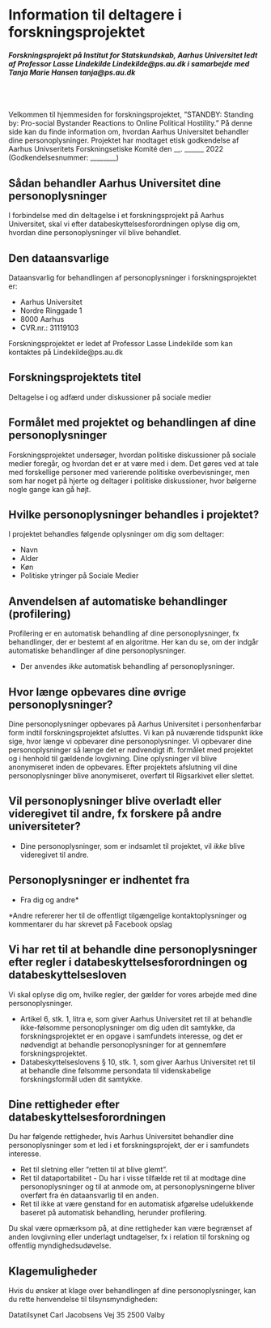 <html>
<body>

<h1>Information til deltagere i forskningsprojektet</h1>
<p> </p>
<h4><em>Forskningsprojekt på Institut for Statskundskab, Aarhus Universitet ledt af Professor Lasse Lindekilde Lindekilde@ps.au.dk i samarbejde med Tanja Marie Hansen tanja@ps.au.dk</em></h4><br>

 <br>

<p>Velkommen til hjemmesiden for forskningsprojektet, ”STANDBY: Standing by: Pro-social Bystander Reactions to Online Political Hostility.” 
På denne side kan du finde information om, hvordan Aarhus Universitet behandler dine personoplysninger. 
Projektet har modtaget etisk godkendelse af Aarhus Univseritets Forskningsetiske Komité den __. ______ 2022 (Godkendelsesnummer: ________)</p>

<h2>Sådan behandler Aarhus Universitet dine personoplysninger</h2>
<p>I forbindelse med din deltagelse i et forskningsprojekt på Aarhus Universitet, skal vi efter databeskyttelsesforordningen oplyse dig om, hvordan dine personoplysninger vil blive behandlet.</p>

<h2>Den dataansvarlige</h2>

<p>Dataansvarlig for behandlingen af personoplysninger i forskningsprojektet er:</p>
<ul>
  <li>Aarhus Universitet</li>
  <li>Nordre Ringgade 1</li>
  <li>8000 Aarhus</li>
  <li>CVR.nr.: 31119103</li>
</ul>
<p>Forskningsprojektet er ledet af Professor Lasse Lindekilde som kan kontaktes på Lindekilde@ps.au.dk</p>

<p> </p>

<h2>Forskningsprojektets titel</h2>
<p>Deltagelse i og adfærd under diskussioner på sociale medier</p>

<p> </p>

<h2>Formålet med projektet og behandlingen af dine personoplysninger</h2>
<p>Forskningsprojektet undersøger, hvordan politiske diskussioner på sociale medier foregår, og hvordan det er at være med i dem. 
Det gøres ved at tale med forskellige personer med varierende politiske overbevisninger, men som har noget på hjerte og deltager i politiske diskussioner, 
hvor bølgerne nogle gange kan gå højt.</p>

<p> </p>

<h2>Hvilke personoplysninger behandles i projektet?</h2>
<p>I projektet behandles følgende oplysninger om dig som deltager:</p>
<ul>
  <li>Navn</li>
  <li>Alder</li>
  <li>Køn</li>
  <li>Politiske ytringer på Sociale Medier</li>
 </ul>
 
 <p> </p>
 
 <h2>Anvendelsen af automatiske behandlinger (profilering)</h2>
 <p>Profilering er en automatisk behandling af dine personoplysninger, fx behandlinger, der er bestemt af en algoritme. 
 Her kan du se, om der indgår automatiske behandlinger af dine personoplysninger.</p>
 <ul>
  <li>Der anvendes <em>ikke</em> automatisk behandling af personoplysninger.</li>
 </ul>
 
 <h2>Hvor længe opbevares dine øvrige personoplysninger?</h2>
 <p>Dine personoplysninger opbevares på Aarhus Universitet i personhenførbar form indtil forskningsprojektet afsluttes. 
 Vi kan på nuværende tidspunkt ikke sige, hvor længe vi opbevarer dine personoplysninger. 
 Vi opbevarer dine personoplysninger så længe det er nødvendigt ift. formålet med projektet og i henhold til gældende lovgivning. 
 Dine oplysninger vil blive anonymiseret inden de opbevares. Efter projektets afslutning vil dine personoplysninger blive anonymiseret, overført til Rigsarkivet eller slettet.</p>

<h2>Vil personoplysninger blive overladt eller videregivet til andre, fx forskere på andre universiteter?</h2>
 <ul>
  <li>Dine personoplysninger, som er indsamlet til projektet, vil <em>ikke</em> blive videregivet til andre.</li>
 </ul>
 
 <h2>Personoplysninger er indhentet fra</h2>
  <ul>
  <li>Fra dig og andre*</li>
 </ul>
 
<p>*Andre refererer her til de offentligt tilgængelige kontaktoplysninger og kommentarer du har skrevet på Facebook opslag</p>

<h2>Vi har ret til at behandle dine personoplysninger efter regler i databeskyttelsesforordningen og databeskyttelsesloven</h2>
<p>Vi skal oplyse dig om, hvilke regler, der gælder for vores arbejde med dine personoplysninger.</p>
<ul>
  <li>Artikel 6, stk. 1, litra e, som giver Aarhus Universitet ret til at behandle ikke-følsomme personoplysninger om dig uden dit samtykke, da forskningsprojektet er en opgave i samfundets interesse, og det er nødvendigt at behandle personoplysninger for at gennemføre forskningsprojektet.</li>
  <li>Databeskyttelseslovens § 10, stk. 1, som giver Aarhus Universitet ret til at behandle dine følsomme persondata til videnskabelige forskningsformål uden dit samtykke.</li>
 </ul>
 
 <h2>Dine rettigheder efter databeskyttelsesforordningen</h2>
 <p>Du har følgende rettigheder, hvis Aarhus Universitet behandler dine personoplysninger som et led i et forskningsprojekt, der er i samfundets interesse.</p>
 <ul>
  <li>Ret til sletning eller “retten til at blive glemt”.</li>
  <li>Ret til dataportabilitet - Du har i visse tilfælde ret til at modtage dine personoplysninger og til at anmode om, at personoplysningerne bliver overført fra én dataansvarlig til en anden.</li>
  <li>Ret til ikke at være genstand for en automatisk afgørelse udelukkende baseret på automatisk behandling, herunder profilering.</li>
  </ul>
  <p>Du skal være opmærksom på, at dine rettigheder kan være begrænset af anden lovgivning eller underlagt undtagelser, fx i relation til forskning og offentlig myndighedsudøvelse.</p>
  
  <h2>Klagemuligheder</h2>
  <p>Hvis du ønsker at klage over behandlingen af dine personoplysninger, kan du rette henvendelse til tilsynsmyndigheden:</p>
  <p>Datatilsynet Carl Jacobsens Vej 35 2500 Valby</p>
